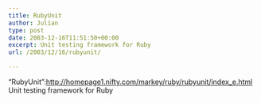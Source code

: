 ```yaml
---
title: RubyUnit
author: Julian
type: post
date: 2003-12-16T11:51:50+00:00
excerpt: Unit testing framework for Ruby
url: /2003/12/16/rubyunit/

---
```

&#8220;RubyUnit&#8221;:http://homepage1.nifty.com/markey/ruby/rubyunit/index_e.html Unit testing framework for Ruby